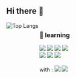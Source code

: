 ## Hi there 👋
<div style="display: flex;>
    <a href="https://github.com/anuraghazra/github-readme-stats">
      <img align="left" src="https://github-readme-stats.vercel.app/api/top-langs/?username=ssing365&layout=compact" alt="Top Langs">
    </a>
  <div>
    <h3>🌱 learning </h3>
      <img src="https://img.shields.io/badge/React-61DAFB?style=flat-square&logo=react&logoColor=white"/>
      <img src="https://img.shields.io/badge/JavaScript-F7DF1E?style=flat-square&logo=javascript&logoColor=white"/>
      <img src="https://img.shields.io/badge/TypeScript-3178C6?style=flat-square&logo=typescript&logoColor=white"/>
      <img src="https://img.shields.io/badge/NodeJS-5FA04E?style=flat-square&logo=Node.js&logoColor=white"/>
    <br>
      <img src="https://img.shields.io/badge/Python-3776AB?style=flat-square&logo=python&logoColor=white"/>
      <img src="https://img.shields.io/badge/JAVA-3776AB?style=flat-square&logo=jvm&logoColor=white"/>
      <img src="https://img.shields.io/badge/Spring-6DB33F?style=flat-square&logo=spring&logoColor=white"/>
    <br><br>
    with :
    <img src="https://img.shields.io/badge/GitHub-181717?style=flat-square&logo=github&logoColor=white"/>
    <img src="https://img.shields.io/badge/Notion-000000?style=flat-square&logo=notion&logoColor=white"/>
  </div>
</div>
